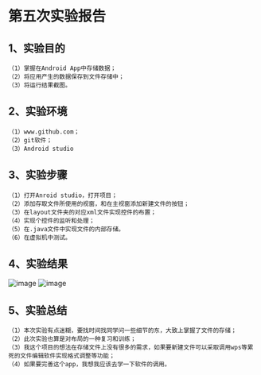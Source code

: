 # 第五次实验报告
## 1、实验目的
    （1）掌握在Android App中存储数据；
    （2）将应用产生的数据保存到文件存储中；
    （3）将运行结果截图。

## 2、实验环境
    （1）www.github.com；
    （2）git软件；
    （3）Android studio
    
## 3、实验步骤
    （1）打开Anroid studio，打开项目；
    （2）添加存取文件所使用的视窗，和在主视窗添加新建文件的按钮；
    （3）在layout文件夹的对应xml文件实现控件的布置；
    （4）实现个控件的监听和处理；
    （5）在.java文件中实现文件的内部存储。
    （6）在虚拟机中测试。
## 4、实验结果
![image](https://github.com/luoweihao752/android-labs-2018/blob/master/soft1606081301325/jietu/截图8.png)
![image](https://github.com/luoweihao752/android-labs-2018/blob/master/soft1606081301325/jietu/截图9.png)

## 5、实验总结
    （1）本次实验有点迷糊，要找时间找同学问一些细节的东，大致上掌握了文件的存储；
    （2）此次实验也算是对布局的一种复习和训练；
    （3）我这个项目的想法在存储文件上没有很多的需求，如果要新建文件可以采取调用wps等累死的文件编辑软件实现格式调整等功能；
    （4）如果要完善这个app，我想我应该去学一下软件的调用。

